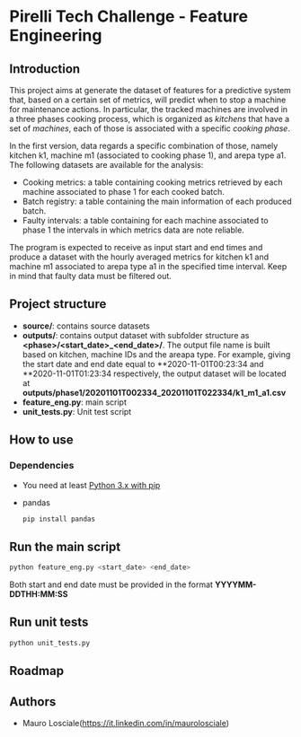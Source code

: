 # Pirelli Tech Challenge - Feature Engineering 

## Introduction

This project aims at generate the dataset of features for a predictive system that, based on a certain set of metrics, will predict when to stop a machine for maintenance actions. In particular, the tracked machines are involved in a three phases cooking process, which is organized as *kitchens* that have a set of *machines*, each of those is associated with a specific *cooking phase*. 

In the first version, data regards a specific combination of those, namely kitchen k1, machine m1 (associated to cooking phase 1),
and arepa type a1. The following datasets are available for the analysis:
* Cooking metrics: a table containing cooking metrics retrieved by each machine associated to phase 1 for each cooked batch.
* Batch registry: a table containing the main information of each produced batch.
* Faulty intervals: a table containing for each machine associated to phase 1 the intervals in which metrics data are note reliable.

The program is expected to receive as input start and end times and produce a dataset with the hourly averaged metrics for kitchen k1 and machine m1 associated to arepa type a1 in the specified time interval. Keep in mind that faulty data must be filtered out.

## Project structure

* **source/**: contains source datasets
* **outputs/**: contains output dataset with subfolder structure as **\<phase\>/\<start_date\>_\<end_date\>/**. The output file name is built based on kitchen, machine IDs and the areapa type. For example, giving the start date and end date equal to **2020-11-01T00:23:34 and **2020-11-01T01:23:34 respectively, the output dataset will be located at **outputs/phase1/20201101T002334_20201101T022334/k1_m1_a1.csv**
* **feature_eng.py**: main script
* **unit_tests.py**: Unit test script

## How to use
### Dependencies ###

* You need at least [Python 3.x with pip](https://www.python.org/downloads/) 
* pandas

    ```bash
   pip install pandas
   ```
## Run the main script ###


```bash
python feature_eng.py <start_date> <end_date>
```

Both start and end date must be provided in the format **YYYYMM-
DDTHH:MM:SS**

## Run unit tests ###


```bash
python unit_tests.py
```

## Roadmap



## Authors
* Mauro Losciale(https://it.linkedin.com/in/maurolosciale)
